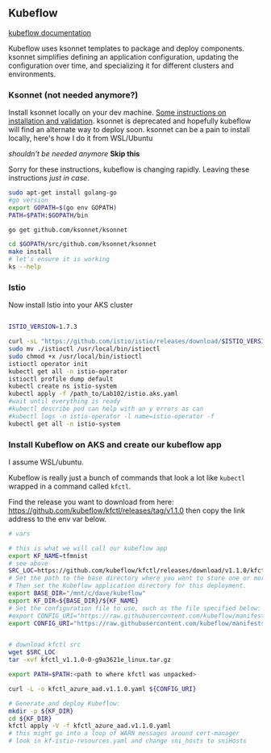 ## Kubeflow 

[kubeflow documentation](https://github.com/kubeflow/kubeflow)

Kubeflow uses ksonnet templates to package and deploy components.  ksonnet simplifies defining an application configuration, updating the configuration over time, and specializing it for different clusters and environments.  

### Ksonnet (not needed anymore?)

Install ksonnet locally on your dev machine.  [Some instructions on installation and validation](https://ksonnet.io/get-started/).  ksonnet is deprecated and hopefully kubeflow will find an alternate way to deploy soon.  ksonnet can be a pain to install locally, here's how I do it from WSL/Ubuntu

_shouldn't be needed anymore_ 
**Skip this**

Sorry for these instructions, kubeflow is changing rapidly.  Leaving these instructions _just in case_.  

```bash
sudo apt-get install golang-go
#go version
export GOPATH=$(go env GOPATH)
PATH=$PATH:$GOPATH/bin

go get github.com/ksonnet/ksonnet

cd $GOPATH/src/github.com/ksonnet/ksonnet
make install
# let's ensure it is working
ks --help
```

### Istio

Now install Istio into your AKS cluster

```bash

ISTIO_VERSION=1.7.3

curl -sL "https://github.com/istio/istio/releases/download/$ISTIO_VERSION/istioctl-$ISTIO_VERSION-linux-amd64.tar.gz" | tar xz
sudo mv ./istioctl /usr/local/bin/istioctl
sudo chmod +x /usr/local/bin/istioctl
istioctl operator init
kubectl get all -n istio-operator
istioctl profile dump default
kubectl create ns istio-system
kubectl apply -f /path_to/Lab102/istio.aks.yaml 
#wait until everything is ready
#kubectl describe pod can help with an y errors as can
#kubectl logs -n istio-operator -l name=istio-operator -f
kubectl get all -n istio-system
```


### Install Kubeflow on AKS and create our kubeflow app

I assume WSL/ubuntu.

Kubeflow is really just a bunch of commands that look a lot like `kubectl` wrapped in a command called `kfctl`.  

Find the release you want to download from here:  https://github.com/kubeflow/kfctl/releases/tag/v1.1.0 then copy the link address to the env var below.

```bash
# vars

# this is what we will call our kubeflow app
export KF_NAME=tfmnist
# see above
SRC_LOC=https://github.com/kubeflow/kfctl/releases/download/v1.1.0/kfctl_v1.1.0-0-g9a3621e_linux.tar.gz
# Set the path to the base directory where you want to store one or more Kubeflow deployments. 
# Then set the Kubeflow application directory for this deployment.
export BASE_DIR="/mnt/c/dave/kubeflow"
export KF_DIR=${BASE_DIR}/${KF_NAME}
# Set the configuration file to use, such as the file specified below:
#export CONFIG_URI="https://raw.githubusercontent.com/kubeflow/manifests/v1.1-branch/kfdef/kfctl_azure.v1.1.0.yaml"
export CONFIG_URI="https://raw.githubusercontent.com/kubeflow/manifests/v1.1-branch/kfdef/kfctl_azure_aad.v1.1.0.yaml"


# download kfctl src
wget $SRC_LOC
tar -xvf kfctl_v1.1.0-0-g9a3621e_linux.tar.gz

export PATH=$PATH:<path to where kfctl was unpacked>

curl -L -o kfctl_azure_aad.v1.1.0.yaml ${CONFIG_URI}

# Generate and deploy Kubeflow:
mkdir -p ${KF_DIR}
cd ${KF_DIR}
kfctl apply -V -f kfctl_azure_aad.v1.1.0.yaml
# this might go into a loop of WARN messages around cert-manager
# look in kf-istio-resources.yaml and change sni_hosts to sniHosts



```